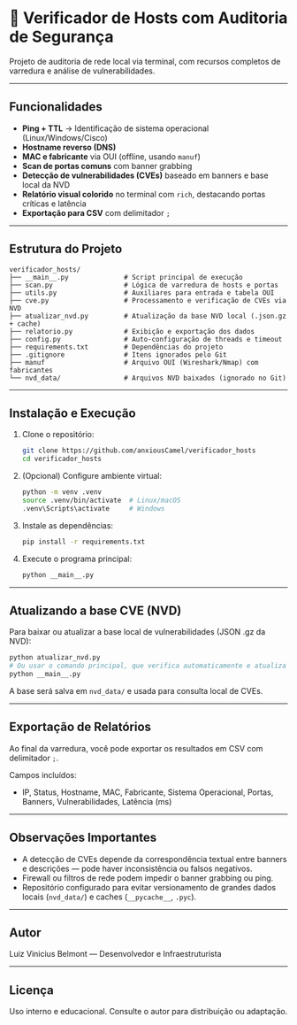 # 🚀 Verificador de Hosts com Auditoria de Segurança

Projeto de auditoria de rede local via terminal, com recursos completos de varredura e análise de vulnerabilidades.

---

##  Funcionalidades

- **Ping + TTL** → Identificação de sistema operacional (Linux/Windows/Cisco)
- **Hostname reverso (DNS)**
- **MAC e fabricante** via OUI (offline, usando `manuf`)
- **Scan de portas comuns** com banner grabbing
- **Detecção de vulnerabilidades (CVEs)** baseado em banners e base local da NVD
- **Relatório visual colorido** no terminal com `rich`, destacando portas críticas e latência
- **Exportação para CSV** com delimitador `;`

---

##  Estrutura do Projeto

```
verificador_hosts/
├── __main__.py              # Script principal de execução
├── scan.py                  # Lógica de varredura de hosts e portas
├── utils.py                 # Auxiliares para entrada e tabela OUI
├── cve.py                   # Processamento e verificação de CVEs via NVD
├── atualizar_nvd.py         # Atualização da base NVD local (.json.gz + cache)
├── relatorio.py             # Exibição e exportação dos dados
├── config.py                # Auto-configuração de threads e timeout
├── requirements.txt         # Dependências do projeto
├── .gitignore               # Itens ignorados pelo Git
├── manuf                    # Arquivo OUI (Wireshark/Nmap) com fabricantes
└── nvd_data/                # Arquivos NVD baixados (ignorado no Git)
```

---

##  Instalação e Execução

1. Clone o repositório:

   ```bash
   git clone https://github.com/anxiousCamel/verificador_hosts
   cd verificador_hosts
   ```

2. (Opcional) Configure ambiente virtual:

   ```bash
   python -m venv .venv
   source .venv/bin/activate  # Linux/macOS
   .venv\Scripts\activate     # Windows
   ```

3. Instale as dependências:

   ```bash
   pip install -r requirements.txt
   ```

4. Execute o programa principal:

   ```bash
   python __main__.py
   ```

---

##  Atualizando a base CVE (NVD)

Para baixar ou atualizar a base local de vulnerabilidades (JSON .gz da NVD):

```bash
python atualizar_nvd.py
# Ou usar o comando principal, que verifica automaticamente e atualiza se necessário
python __main__.py
```

A base será salva em `nvd_data/` e usada para consulta local de CVEs.

---

##  Exportação de Relatórios

Ao final da varredura, você pode exportar os resultados em CSV com delimitador `;`.

Campos incluídos:

- IP, Status, Hostname, MAC, Fabricante, Sistema Operacional, Portas, Banners, Vulnerabilidades, Latência (ms)

---

##  Observações Importantes

- A detecção de CVEs depende da correspondência textual entre banners e descrições — pode haver inconsistência ou falsos negativos.
- Firewall ou filtros de rede podem impedir o banner grabbing ou ping.
- Repositório configurado para evitar versionamento de grandes dados locais (`nvd_data/`) e caches (`__pycache__`, `.pyc`).

---

##  Autor

Luiz Vinicius Belmont — Desenvolvedor e Infraestruturista

---

##  Licença

Uso interno e educacional. Consulte o autor para distribuição ou adaptação.
